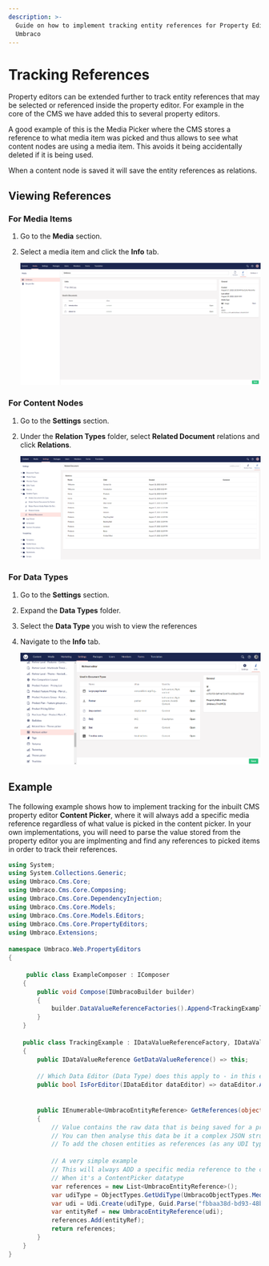 ```yaml
---
description: >-
  Guide on how to implement tracking entity references for Property Editors in
  Umbraco
---
```


# Tracking References

Property editors can be extended further to track entity references that may be selected or referenced inside the property editor. For example in the core of the CMS we have added this to several property editors.

A good example of this is the Media Picker where the CMS stores a reference to what media item was picked and thus allows to see what content nodes are using a media item. This avoids it being accidentally deleted if it is being used.

When a content node is saved it will save the entity references as relations.

## Viewing References

### For Media Items

1. Go to the **Media** section.
2.  Select a media item and click the **Info** tab.

    ![Viewing media references](../../../../10/umbraco-cms/extending/property-editors/images/media-references-v9.png)

### For Content Nodes

1. Go to the **Settings** section.
2.  Under the **Relation Types** folder, select **Related Document** relations and click **Relations**.

    ![Viewing document references](../../../../10/umbraco-cms/extending/property-editors/images/document-references-v9.png)

### For Data Types

1. Go to the **Settings** section.
2. Expand the **Data Types** folder.
3. Select the **Data Type** you wish to view the references
4.  Navigate to the **Info** tab.

    ![Viewing Data Type references](../../../../10/umbraco-cms/extending/property-editors/images/data-types-references-v10.png)

## Example

The following example shows how to implement tracking for the inbuilt CMS property editor **Content Picker**, where it will always add a specific media reference regardless of what value is picked in the content picker. In your own implementations, you will need to parse the value stored from the property editor you are implmenting and find any references to picked items in order to track their references.

```csharp
using System;
using System.Collections.Generic;
using Umbraco.Cms.Core;
using Umbraco.Cms.Core.Composing;
using Umbraco.Cms.Core.DependencyInjection;
using Umbraco.Cms.Core.Models;
using Umbraco.Cms.Core.Models.Editors;
using Umbraco.Cms.Core.PropertyEditors;
using Umbraco.Extensions;

namespace Umbraco.Web.PropertyEditors
{

     public class ExampleComposer : IComposer
    {
        public void Compose(IUmbracoBuilder builder)
        {
            builder.DataValueReferenceFactories().Append<TrackingExample>();
        }
    }

    public class TrackingExample : IDataValueReferenceFactory, IDataValueReference
    {
        public IDataValueReference GetDataValueReference() => this;

        // Which Data Editor (Data Type) does this apply to - in this example it is the built in content picker of Umbraco
        public bool IsForEditor(IDataEditor dataEditor) => dataEditor.Alias.InvariantEquals(Constants.PropertyEditors.Aliases.ContentPicker);


        public IEnumerable<UmbracoEntityReference> GetReferences(object value)
        {
            // Value contains the raw data that is being saved for a property editor
            // You can then analyse this data be it a complex JSON structure or something more trivial
            // To add the chosen entities as references (as any UDI type including custom ones)

            // A very simple example
            // This will always ADD a specific media reference to the collection list
            // When it's a ContentPicker datatype
            var references = new List<UmbracoEntityReference>();
            var udiType = ObjectTypes.GetUdiType(UmbracoObjectTypes.Media);
            var udi = Udi.Create(udiType, Guid.Parse("fbbaa38d-bd93-48b9-b1d5-724c46b6693e"));
            var entityRef = new UmbracoEntityReference(udi);
            references.Add(entityRef);
            return references;
        }
    }
}
```
